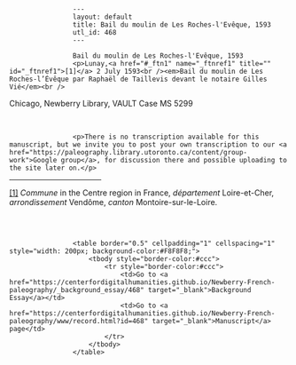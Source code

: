 
                    ---
                    layout: default
                    title: Bail du moulin de Les Roches-l'Evêque, 1593
                    utl_id: 468
                    ---
                
                    Bail du moulin de Les Roches-l'Evêque, 1593  
                    <p>Lunay,<a href="#_ftn1" name="_ftnref1" title="" id="_ftnref1">[1]</a> 2 July 1593<br /><em>Bail du moulin de Les Roches-l’Évêque par Raphaël de Taillevis devant le notaire Gilles Vié</em><br />
Chicago, Newberry Library, VAULT Case MS 5299</p>
<p> </p>
  
                    <p>There is no transcription available for this manuscript, but we invite you to post your own transcription to our <a href="https://paleography.library.utoronto.ca/content/group-work">Google group</a>, for discussion there and possible uploading to the site later on.</p>
<div>
<hr align="left" size="1" width="33%" /><div id="ftn1"><a href="#_ftnref1" name="_ftn1" title="" id="_ftn1">[1]</a> <em>Commune</em> in the Centre region in France, <em>département</em> Loire-et-Cher, <em>arrondissement </em>Vendôme, <em>canton </em>Montoire-sur-le-Loire.</div>
</div>
<p> </p>

                    
                     
                    <table border="0.5" cellpadding="1" cellspacing="1" style="width: 200px; background-color:#F8F8F8;">
                        <tbody style="border-color:#ccc">
                            <tr style="border-color:#ccc">
                                <td>Go to <a href="https://centerfordigitalhumanities.github.io/Newberry-French-paleography/_background_essay/468" target="_blank">Background Essay</a></td>
                                <td>Go to <a href="https://centerfordigitalhumanities.github.io/Newberry-French-paleography/www/record.html?id=468" target="_blank">Manuscript</a> page</td>
                            </tr>
                        </tbody>
                    </table>
                     
                
                